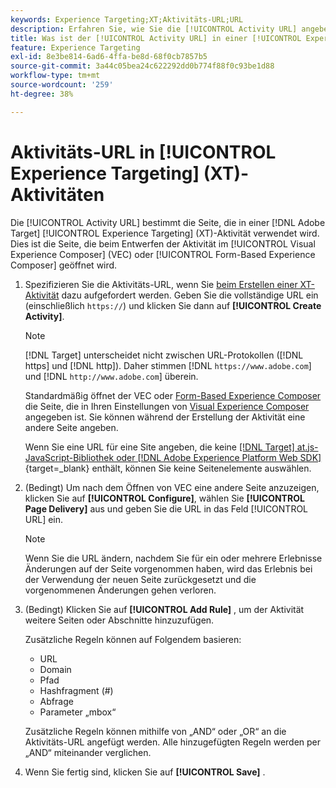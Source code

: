 ```yaml
---
keywords: Experience Targeting;XT;Aktivitäts-URL;URL
description: Erfahren Sie, wie Sie die [!UICONTROL Activity URL] angeben, die die im Test verwendete Seite bestimmt und die geöffnet wird, wenn die [!UICONTROL Experience Targeting]-Aktivität erstellt wird mit [!DNL Adobe Target].
title: Was ist der [!UICONTROL Activity URL] in einer [!UICONTROL Experience Targeting] (XT)-Aktivität?
feature: Experience Targeting
exl-id: 8e3be814-6ad6-4ffa-be8d-68f0cb7857b5
source-git-commit: 3a44c05bea24c622292dd0b774f88f0c93be1d88
workflow-type: tm+mt
source-wordcount: '259'
ht-degree: 38%

---
```


# Aktivitäts-URL in [!UICONTROL Experience Targeting] (XT)-Aktivitäten

Die [!UICONTROL Activity URL] bestimmt die Seite, die in einer [!DNL Adobe Target] [!UICONTROL Experience Targeting] (XT)-Aktivität verwendet wird. Dies ist die Seite, die beim Entwerfen der Aktivität im [!UICONTROL Visual Experience Composer] (VEC) oder [!UICONTROL Form-Based Experience Composer] geöffnet wird.

1. Spezifizieren Sie die Aktivitäts-URL, wenn Sie [beim Erstellen einer XT-Aktivität](/help/main/c-activities/t-experience-target/t-xt-create/xt-create.md) dazu aufgefordert werden. Geben Sie die vollständige URL ein (einschließlich `https://`) und klicken Sie dann auf **[!UICONTROL Create Activity]**.

   >[!NOTE]
   >
   >[!DNL Target] unterscheidet nicht zwischen URL-Protokollen ([!DNL https] und [!DNL http]). Daher stimmen [!DNL `https://www.adobe.com`] und [!DNL `http://www.adobe.com`] überein.
   >
   >Standardmäßig öffnet der VEC oder [Form-Based Experience Composer](/help/main/c-experiences/form-experience-composer.md) die Seite, die in Ihren Einstellungen von [Visual Experience Composer](/help/main/administrating-target/visual-experience-composer-set-up.md) angegeben ist. Sie können während der Erstellung der Aktivität eine andere Seite angeben.
   >
   >Wenn Sie eine URL für eine Site angeben, die keine [[!DNL Target] at.js-JavaScript-Bibliothek oder  [!DNL Adobe Experience Platform Web SDK]](https://experienceleague.adobe.com/docs/target-dev/developer/client-side/overview.html?lang=de){target=_blank} enthält, können Sie keine Seitenelemente auswählen.

1. (Bedingt) Um nach dem Öffnen von VEC eine andere Seite anzuzeigen, klicken Sie auf **[!UICONTROL Configure]**, wählen Sie **[!UICONTROL Page Delivery]** aus und geben Sie die URL in das Feld [!UICONTROL URL] ein.

   >[!NOTE]
   >
   >Wenn Sie die URL ändern, nachdem Sie für ein oder mehrere Erlebnisse Änderungen auf der Seite vorgenommen haben, wird das Erlebnis bei der Verwendung der neuen Seite zurückgesetzt und die vorgenommenen Änderungen gehen verloren.

1. (Bedingt) Klicken Sie auf **[!UICONTROL Add Rule]** , um der Aktivität weitere Seiten oder Abschnitte hinzuzufügen.

   Zusätzliche Regeln können auf Folgendem basieren:

   * URL
   * Domain
   * Pfad
   * Hashfragment (#)
   * Abfrage
   * Parameter „mbox“

   Zusätzliche Regeln können mithilfe von „AND“ oder „OR“ an die Aktivitäts-URL angefügt werden. Alle hinzugefügten Regeln werden per „AND“ miteinander verglichen.

1. Wenn Sie fertig sind, klicken Sie auf **[!UICONTROL Save]** .
